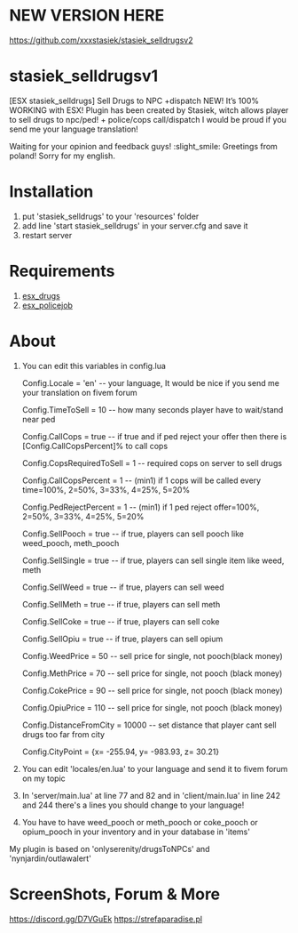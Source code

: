# NEW VERSION HERE
https://github.com/xxxstasiek/stasiek_selldrugsv2

# stasiek_selldrugsv1
[ESX stasiek_selldrugs] Sell Drugs to NPC +dispatch NEW!
It’s 100% WORKING with ESX! Plugin has been created by Stasiek, witch allows player to sell drugs to npc/ped! + police/cops call/dispatch
I would be proud if you send me your language translation!

Waiting for your opinion and feedback guys! :slight_smile: Greetings from poland!
Sorry for my english.

# Installation
1. put 'stasiek_selldrugs' to your 'resources' folder
2. add line 'start stasiek_selldrugs' in your server.cfg and save it
3. restart server

# Requirements
1. [esx_drugs](https://forum.fivem.net/t/release-esx-drugs/42637)
2. [esx_policejob](https://forum.fivem.net/t/release-esx-police-job/41559)

# About
1. You can edit this variables in config.lua 

	Config.Locale = 'en'    -- your language, It would be nice if you send me your translation on fivem forum
	
	Config.TimeToSell = 10  -- how many seconds player have to wait/stand near ped
	
	Config.CallCops = true  -- if true and if ped reject your offer then there is [Config.CallCopsPercent]% to call cops
	
	Config.CopsRequiredToSell = 1 -- required cops on server to sell drugs
	
	Config.CallCopsPercent = 1 -- (min1) if 1 cops will be called every time=100%, 2=50%, 3=33%, 4=25%, 5=20%
	
	Config.PedRejectPercent = 1 -- (min1) if 1 ped reject offer=100%, 2=50%, 3=33%, 4=25%, 5=20%
	
	Config.SellPooch = true -- if true, players can sell pooch like weed_pooch, meth_pooch
	
	Config.SellSingle = true -- if true, players can sell single item like weed, meth	
	
	Config.SellWeed = true	-- if true, players can sell weed
	
	Config.SellMeth = true	-- if true, players can sell meth
	
	Config.SellCoke = true	-- if true, players can sell coke
	
	Config.SellOpiu = true	-- if true, players can sell opium
	
	Config.WeedPrice = 50	-- sell price for single, not pooch(black money)
	
	Config.MethPrice = 70	-- sell price for single, not pooch (black money)
	
	Config.CokePrice = 90	-- sell price for single, not pooch (black money)
	
	Config.OpiuPrice = 110	-- sell price for single, not pooch (black money)
	
	Config.DistanceFromCity = 10000 -- set distance that player cant sell drugs too far from city
	
	Config.CityPoint = {x= -255.94, y= -983.93, z= 30.21}

2. You can edit 'locales/en.lua' to your language and send it to fivem forum on my topic

3. In 'server/main.lua' at line 77 and 82  and in 'client/main.lua' in line 242 and 244 there's a lines you should change to your language!

4. You have to have weed_pooch or meth_pooch or coke_pooch or opium_pooch in your inventory and in your database in 'items' 

My plugin is based on 'onlyserenity/drugsToNPCs' and 'nynjardin/outlawalert'


# ScreenShots, Forum & More
https://discord.gg/D7VGuEk
https://strefaparadise.pl
